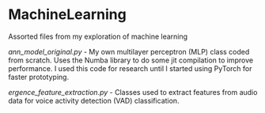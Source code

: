 # MachineLearning
Assorted files from my exploration of machine learning

*ann_model_original.py* - My own multilayer perceptron (MLP) class coded from scratch. Uses the Numba library to do some jit compilation to improve performance. I used this code for research until I started using PyTorch for faster prototyping.

*ergence_feature_extraction.py* - Classes used to extract features from audio data for voice activity detection (VAD) classification.
